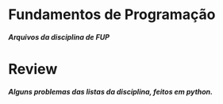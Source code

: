 # **Fundamentos de Programação**

##### *Arquivos da disciplina de FUP*

# **Review**

##### *Alguns problemas das listas da disciplina, feitos em python.*
